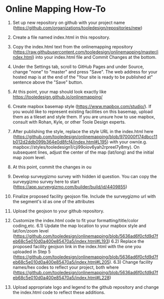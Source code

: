 # Online Mapping How-To

1) Set up new repository on github with your project name (https://github.com/organizations/tooledesign/repositories/new)
2) Create a file named index.html in this repository. 
3) Copy the index.html text from the onlinemapping repository (https://raw.githubusercontent.com/tooledesign/onlinemapping/master/index.html) into your index.html file and Commit Changes at the bottom.
4) Under the Settings tab, scroll to GitHub Pages and under Source, change "none" to "master" and press "Save". The web address for your hosted map is at the end of the "Your site is ready to be published at" sentence above the "Save" button. 
5) At this point, your map should look exactly like https://tooledesign.github.io/onlinemapping/

2) Create mapbox basemap style (https://www.mapbox.com/studio/). If you would like to represent existing facilities on this basemap, upload them as a tileset and style them. If you are unsure how to use mapbox, consult with Rohan, Kyle, or other Toole Design experts. 
3) After publishing the style, replace the style URL in the index.html here (https://github.com/tooledesign/onlinemapping/blob/970000f174dbcc11b012d2ddb099b364e0d8fcf4/index.html#L195) with your own(e.g. mapbox://styles/tooledesign1/cji99oiov6yah2rpreel7y8my). On subsequent lines, adjust the center of the map (lat/long) and the initial map zoom level. 
4) At this point, commit the changes in ou
3) Develop surveygizmo survey with hidden id question. You can copy the surveygizmo survey here to start (https://app.surveygizmo.com/builder/build/id/4409855)
4) Finalize proposed facility geojson file. Include the surveygizmo url with the segment's id as one of the attributes
5) Upload the geojson to your github repository.
6) Customize the index.html code to fit your formatting/title/color coding,etc.
  6.1) Update the map location to your mapbox style and lat/lon/zoom level (https://github.com/tooledesign/onlinemapping/blob/5636ad6f0cfd9d7feb68c5e010d0a400e85470a5/index.html#L193)
  6.2) Replace the proposed facility geojson link in the index.html with the one you uploaded in Step 5 (https://github.com/tooledesign/onlinemapping/blob/5636ad6f0cfd9d7feb68c5e010d0a400e85470a5/index.html#L205). 
  6.3) Change facility names/hex codes to reflect your project, both where (https://github.com/tooledesign/onlinemapping/blob/5636ad6f0cfd9d7feb68c5e010d0a400e85470a5/index.html#L228)
7) Upload appropriate logo and legend to the github repository and change the index.html code to reflect these additions.
